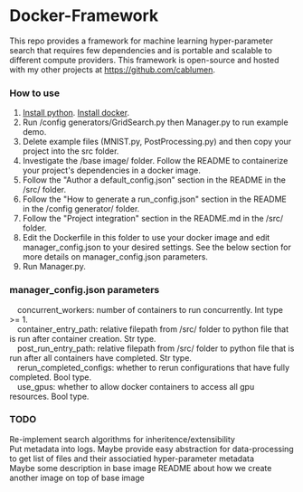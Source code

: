 # Docker-Framework


This repo provides a framework for machine learning hyper-parameter search that requires few dependencies and is portable and scalable to different compute providers. This framework is open-source and hosted with my other projects at https://github.com/cablumen.  

### How to use

1. [Install python](https://www.python.org/downloads/). [Install docker](https://docker-py.readthedocs.io/en/stable/).  
2. Run /config generators/GridSearch.py then Manager.py to run example demo.  
3. Delete example files (MNIST.py, PostProcessing.py) and then copy your project into the src folder.  
4. Investigate the /base image/ folder. Follow the README to containerize your project's dependencies in a docker image.  
5. Follow the "Author a default_config.json" section in the README in the /src/ folder.  
6. Follow the "How to generate a run_config.json" section in the README in the /config generator/ folder.  
7. Follow the "Project integration" section in the README.md in the /src/ folder.  
8. Edit the Dockerfile in this folder to use your docker image and edit manager_config.json to your desired settings. See the below section for more details on manager_config.json parameters.  
9. Run Manager.py.  

### manager_config.json parameters

&emsp;concurrent_workers: number of containers to run concurrently. Int type \>= 1.  
&emsp;container_entry_path: relative filepath from /src/ folder to python file that is run after container creation. Str type.  
&emsp;post_run_entry_path: relative filepath from /src/ folder to python file that is run after all containers have completed. Str type.  
&emsp;rerun_completed_configs: whether to rerun configurations that have fully completed. Bool type.  
&emsp;use_gpus: whether to allow docker containers to access all gpu resources. Bool type.  

### TODO  
Re-implement search algorithms for inheritence/extensibility  
Put metadata into logs. Maybe provide easy abstraction for data-processing to get list of files and their associatied hyper-parameter metadata  
Maybe some description in base image README about how we create another image on top of base image  